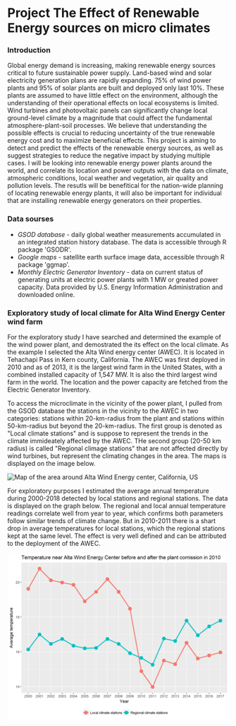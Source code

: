 # Project The Effect of Renewable Energy sources on micro climates

### Introduction

Global energy demand is increasing, making renewable energy sources critical to future sustainable power supply. Land-based wind and solar electricity generation plans are rapidly expanding. 75% of wind power plants and 95% of solar plants are built and deployed only last 10%. These plants are assumed to have little effect on the environment, although the understanding of their operational effects on local ecosystems is limited.
Wind turbines and photovoltaic panels can significantly change local ground-level climate by a magnitude that could affect the fundamental atmosphere-plant-soil processes. We believe that understanding the possible effects is crucial to reducing uncertainty of the true renewable energy cost and to maximize beneficial effects. This project is aiming to detect and predict the effects of the renewable energy sources, as well as suggest strategies to reduce the negative impact by studying multiple cases. I will be looking into renewable energy power plants around the world, and correlate its location and power outputs with the data on climate, atmospheric conditions, local weather and vegetation, air quality and pollution levels. The resutls will be benefitical for the nation-wide planning of locating renewable energy plants, it will also be important for individual that are installing renewable energy generators on their properties.

### Data sourses

* _GSOD database_ - daily global weather measurements accumulated in an integrated station history database. The data is accessible through R package 'GSODR'.
* _Google maps_ - satellite earth surface image data, accessible through R package 'ggmap'.
* _Monthly Electric Generator Inventory_ - data on current status of generating units at electric power plants with 1 MW or greated power capacity. Data provided by U.S. Energy Information Administration and downloaded online.


### Exploratory study of local climate for Alta Wind Energy Center wind farm

For the exploratory study I have searched and determined the example of the wind power plant, and demostrated the its effect on the local climate. As the example I selected the Alta Wind energy center (AWEC). It is located in Tehachapi Pass in Kern county, California. The AWEC was first deployed in 2010 and as of 2013, it is the largest wind farm in the United States, with a combined installed capacity of 1,547 MW. It is also the third largest wind farm in the world. The location and the power capacity are fetched from the Electric Generator Inventory.

To access the microclimate in the vicinity of the power plant, I pulled from the GSOD database the stations in the vicinity to the AWEC in two categories: stations within 20-km-radius from the plant and stations within 50-km-radius but beyond the 20-km-radius. The first group is denoted as "Local climate stations" and is suppose to represent the trends in the climate immideately affected by the AWEC. THe second group (20-50 km radius) is called "Regional climage stations" that are not affected directly by wind turbines, but represent the climating changes in the area. The maps is displayed on the image below.

![Map of the area around Alta Wind Energy center, California, US](fig1_MapAWEC.png) 

For exploratory purposes I estimated the average annual temperature during 2000-2018 detected by local stations and regional stations. The data is displayed on the graph below. The regional and local annual temperature readings correlate well from year to year, which confirms both parameters follow similar trends of climate change. But in 2010-2011 there is a shart drop in average temperatures for local stations, which the regional stations kept at the same level. The effect is very well defined and can be attributed to the deployment of the AWEC.

![Map of the area around Alta Wind Energy center, California, US](fig2_TempAWEC.png) 
